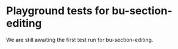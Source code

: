 # Playground tests for bu-section-editing
We are still awaiting the first test run for bu-section-editing.
